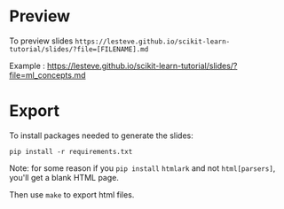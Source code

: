 # Preview

To preview slides `https://lesteve.github.io/scikit-learn-tutorial/slides/?file=[FILENAME].md`

Example : https://lesteve.github.io/scikit-learn-tutorial/slides/?file=ml_concepts.md

# Export

To install packages needed to generate the slides:

```
pip install -r requirements.txt
```

Note: for some reason if you `pip install` `htmlark` and not `html[parsers]`, you'll get a blank HTML page.

Then use `make` to export html files.
